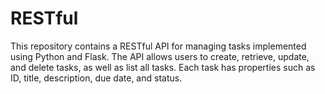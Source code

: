 # RESTful
This repository contains a RESTful API for managing tasks implemented using Python and Flask. The API allows users to create, retrieve, update, and delete tasks, as well as list all tasks. Each task has properties such as ID, title, description, due date, and status.
